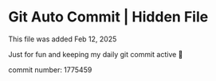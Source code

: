 # Git Auto Commit | Hidden File

This file was added Feb 12, 2025

Just for fun and keeping my daily git commit active 🤪

commit number: 1775459
